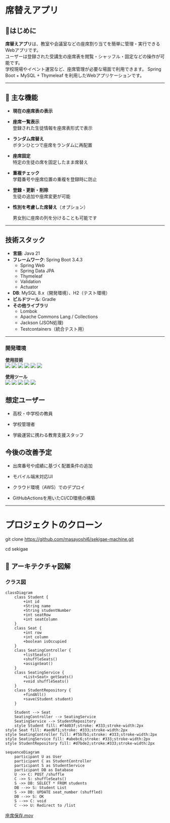 # 席替えアプリ

## 📌はじめに

**席替えアプリ**は、教室や会議室などの座席割り当てを簡単に管理・実行できるWebアプリです。  
ユーザーは登録された受講生の座席表を閲覧・シャッフル・固定などの操作が可能です。  
学校現場やイベント運営など、座席管理が必要な場面で利用できます。
Spring Boot + MySQL + Thymeleaf を利用したWebアプリケーションです。

---

## 🎯 主な機能

- **現在の座席表の表示**
- **座席一覧表示**  
  登録された生徒情報を座席表形式で表示
- **ランダム席替え**  
  ボタンひとつで座席をランダムに再配置
- **座席固定**  
  特定の生徒の席を固定したまま席替え
- **重複チェック**  
  学籍番号や座席位置の重複を登録時に防止
- **登録・更新・削除**  
  生徒の追加や座席変更が可能
- **性別を考慮した席替え**（オプション）

  男女別に座席の列を分けることも可能です

---

## 技術スタック

- **言語**: Java 21
- **フレームワーク**: Spring Boot 3.4.3
    - Spring Web
    - Spring Data JPA
    - Thymeleaf
    - Validation
    - Actuator
- **DB**: MySQL 8.x（開発環境）、H2（テスト環境）
- **ビルドツール**: Gradle
- **その他ライブラリ**
    - Lombok
    - Apache Commons Lang / Collections
    - Jackson (JSON処理)
    - Testcontainers（統合テスト用）

---

### 開発環境

**使用技術**  
<img src="https://img.shields.io/badge/language-Java 21-007396.svg">
<img src="https://img.shields.io/badge/framework-springboot 3.2.0-6DB33F.svg?logo=springboot&logoColor=#000000">
<img src="https://img.shields.io/badge/-MySQL-4479A1.svg?logo=mysql&logoColor=FFFFFF">
<img src="https://img.shields.io/badge/-MyBatis-990000.svg">
<img src="https://img.shields.io/badge/-JUnit5-25A162.svg?logo=JUnit5&logoColor=FFFFFF">
<img src="https://img.shields.io/badge/-h2database-09476B.svg?logo=h2database&logoColor=FFFFFF">

**使用ツール**  
<img src="https://img.shields.io/badge/-IntelliJ IDEA-000000.svg?logo=intellijidea&logoColor=FFFFFF">
<img src="https://img.shields.io/badge/-Git-F05032.svg?logo=git&logoColor=F8A899">
<img src="https://img.shields.io/badge/-GitHub-181717.svg?logo=github&logoColor=FFFFFF">
<img src="https://img.shields.io/badge/-Postman-FF6C37.svg?logo=postman&logoColor=FFFFFF">
<img src="https://img.shields.io/badge/-OpenAPI-6BA539.svg?logo=openapiinitiative&logoColor=FFFFFF">

## 想定ユーザー

- 高校・中学校の教員

- 学校管理者

- 学級運営に携わる教育支援スタッフ

## 今後の改善予定

- 出席番号や成績に基づく配置条件の追加

- モバイル端末対応UI

- クラウド環境（AWS）でのデプロイ

- GitHubActionsを用いたCI/CD環境の構築

---

# プロジェクトのクローン

git clone https://github.com/masayoshi6/sekigae-machine.git

cd sekigae

## 📂 アーキテクチャ図解

### クラス図

```mermaid
classDiagram
    class Student {
        +int id
        +String name
        +String studentNumber
        +int seatRow
        +int seatColumn
    }
    class Seat {
        +int row
        +int column
        +boolean isOccupied
    }
    class SeatingController {
        +listSeats()
        +shuffleSeats()
        +assignSeat()
    }
    class SeatingService {
        +List<Seat> getSeats()
        +void shuffleSeats()
    }
    class StudentRepository {
        +findAll()
        +save(Student student)
    }

    Student --> Seat
    SeatingController --> SeatingService
    SeatingService --> StudentRepository
    style Student fill: #f4d03f;stroke: #333;stroke-width:2px
style Seat fill: #aed6f1;stroke: #333;stroke-width:2px
style SeatingController fill: #f5b7b1;stroke: #333;stroke-width:2px
style SeatingService fill: #abebc6;stroke: #333;stroke-width:2px
style StudentRepository fill: #d7bde2;stroke:#333;stroke-width:2px
```

```mermaid
sequenceDiagram
    participant U as User
    participant C as StudentController
    participant S as StudentService
    participant DB as Database
    U ->> C: POST /shuffle
    C ->> S: shuffleSeats()
    S ->> DB: SELECT * FROM students
    DB -->> S: Student List
    S ->> DB: UPDATE seat_number (shuffled)
    DB -->> S: OK
    S -->> C: void
    C -->> U: Redirect to /list
```

[座席保存.mov](../../Desktop/%E5%BA%A7%E5%B8%AD%E4%BF%9D%E5%AD%98.mov)